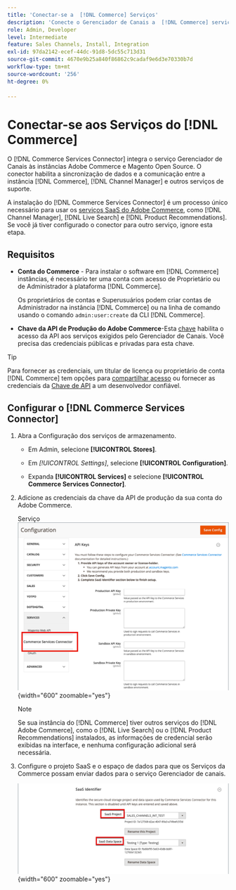 ```yaml
---
title: 'Conectar-se a  [!DNL Commerce] Serviços'
description: 'Conecte o Gerenciador de Canais a  [!DNL Commerce] serviços para habilitar a sincronização de dados e a comunicação entre a instância  [!DNL Commerce] , o Gerenciador de Canais e outros serviços de suporte.'
role: Admin, Developer
level: Intermediate
feature: Sales Channels, Install, Integration
exl-id: 97da2142-ecef-44dc-91d8-5dc55c713d31
source-git-commit: 4670e9b25a840f86862c9cadaf9e6d3e70330b7d
workflow-type: tm+mt
source-wordcount: '256'
ht-degree: 0%

---
```



# Conectar-se aos Serviços do [!DNL Commerce]

O [!DNL Commerce Services Connector] integra o serviço Gerenciador de Canais às instâncias Adobe Commerce e Magento Open Source. O conector habilita a sincronização de dados e a comunicação entre a instância [!DNL Commerce], [!DNL Channel Manager] e outros serviços de suporte.

A instalação do [!DNL Commerce Services Connector] é um processo único necessário para usar os [serviços SaaS do Adobe Commerce](https://experienceleague.adobe.com/docs/commerce-merchant-services/user-guides/home.html), como [!DNL Channel Manager], [!DNL Live Search] e [!DNL Product Recommendations]. Se você já tiver configurado o conector para outro serviço, ignore esta etapa.

## Requisitos

- **Conta do Commerce** - Para instalar o software em [!DNL Commerce] instâncias, é necessário ter uma conta com acesso de Proprietário ou de Administrador à plataforma [!DNL Commerce].

  Os proprietários de contas e Superusuários podem criar contas de Administrador na instância [!DNL Commerce] ou na linha de comando usando o comando `admin:user:create` da CLI [!DNL Commerce].

- **Chave da API de Produção do Adobe Commerce**-Esta [chave](https://experienceleague.adobe.com/docs/commerce-merchant-services/user-guides/integration-services/saas.html#genapikey) habilita o acesso da API aos serviços exigidos pelo Gerenciador de Canais. Você precisa das credenciais públicas e privadas para esta chave.

>[!TIP]
>
>Para fornecer as credenciais, um titular de licença ou proprietário de conta [!DNL Commerce] tem opções para [compartilhar acesso](https://experienceleague.adobe.com/docs/commerce-admin/start/commerce-account/commerce-account-share.html) ou fornecer as credenciais da [Chave de API](https://experienceleague.adobe.com/docs/commerce-merchant-services/user-guides/integration-services/saas.html) a um desenvolvedor confiável.

## Configurar o [!DNL Commerce Services Connector]

1. Abra a Configuração dos serviços de armazenamento.

   - Em Admin, selecione **[!UICONTROL Stores]**.

   - Em *[!UICONTROL Settings]*, selecione **[!UICONTROL Configuration]**.

   - Expanda **[!UICONTROL Services]** e selecione **[!UICONTROL Commerce Services Connector]**.

1. Adicione as credenciais da chave da API de produção da sua conta do Adobe Commerce.

   Serviço ![[!DNL Commerce Services Connector] no modo de exibição [!DNL Admin]](assets/commerce-services-connector-admin-service-view.png){width="600" zoomable="yes"}


   >[!NOTE]
   >
   > Se sua instância do [!DNL Commerce] tiver outros serviços do [!DNL Adobe Commerce], como o [!DNL Live Search] ou o [!DNL Product Recommendations] instalados, as informações de credencial serão exibidas na interface, e nenhuma configuração adicional será necessária.

1. Configure o projeto SaaS e o espaço de dados para que os Serviços da Commerce possam enviar dados para o serviço Gerenciador de canais.

   ![[!DNL Commerce Services Connector] Configuração do identificador SaaS na [!DNL Admin] visualização](assets/commerce-services-connector-saas-config.png){width="600" zoomable="yes"}

